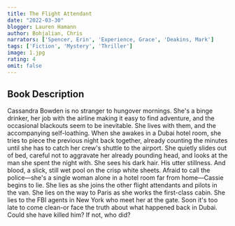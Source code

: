 ```yaml
---
title: The Flight Attendant
date: "2022-03-30"
blogger: Lauren Hamann
author: Bohjalian, Chris
narrators: ['Spencer, Erin', 'Experience, Grace', 'Deakins, Mark']
tags: ['Fiction', 'Mystery', 'Thriller']
image: 1.jpg
rating: 4
omit: false
---
```




## Book Description

Cassandra Bowden is no stranger to hungover mornings. She's a binge drinker, her job with the airline making it easy to find adventure, and the occasional blackouts seem to be inevitable. She lives with them, and the accompanying self-loathing. When she awakes in a Dubai hotel room, she tries to piece the previous night back together, already counting the minutes until she has to catch her crew's shuttle to the airport. She quietly slides out of bed, careful not to aggravate her already pounding head, and looks at the man she spent the night with. She sees his dark hair. His utter stillness. And blood, a slick, still wet pool on the crisp white sheets. Afraid to call the police—she's a single woman alone in a hotel room far from home—Cassie begins to lie. She lies as she joins the other flight attendants and pilots in the van. She lies on the way to Paris as she works the first-class cabin. She lies to the FBI agents in New York who meet her at the gate. Soon it's too late to come clean-or face the truth about what happened back in Dubai. Could she have killed him? If not, who did?